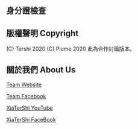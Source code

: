 ## 身分證檢查

## 版權聲明 Copyright
(C) Tershi 2020
(C) Plume 2020
此為合作討論版本。
## 關於我們 About Us

[Team Website](www.tershi.ml)

[Team Facebook](https://www.facebook.com/shanling.team/)

[XiaTerShi YouTube](https://www.youtube.com/channel/UCPdpFDFOp3sPbZhRkaQVaQA)

[XiaTerShi FaceBook](https://www.facebook.com/Tershi25648)

